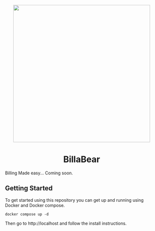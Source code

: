 <p align="center">
  <img width="450px" src="https://ha-static-data.s3.eu-central-1.amazonaws.com/github-readme-logo.png">
</p>

<p align="center">
  <h1 style="text-align: center">BillaBear</h1>
</p>

Billing Made easy... Coming soon.

## Getting Started

To get started using this repository you can get up and running using Docker and Docker compose.

```
docker compose up -d
```

Then go to http://localhost and follow the install instructions.